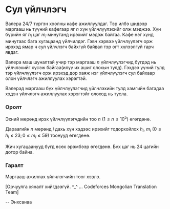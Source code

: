 Сул үйлчлэгч
============
 
Валера 24/7 түргэн хоолны кафе ажиллуулдаг. Тэр илбэ шидээр маргааш нь түүний кафегаар яг $n$ хүн үйлчлүүлэхийг олж мэджээ. Хүн бүрийн яг $h_i$ цаг $m_i$ минутанд ирэхийг мэдэж байгаа. Кафе нэг хүнд минутаас бага хугацаанд үйлчилдэг. Гэвч хэрвээ үйлчлүүлэгч орж ирэхэд ямар ч сул үйлчлэгч байхгүй байвал тэр огт хүлээлгүй гарч явдаг.
 
Валера маш шуналтай учир тэр маргааш $n$ үйлчлүүлэгчид бүгдэд нь үйлчлэхийг хүсэж байгаа(илүү их ашиг олохын тулд). Гэхдээ үүний тулд тэр үйлчлүүлэгч орж ирэхэд дор хаяж нэг үйлчлүүлэгч сул байхаар олон үйлчлэгч ажиллуулах хэрэгтэй.
 
Валерад маргааш бүх үйлчлүүлэгчид үйлчлэхийн тулд хамгийн багадаа хэдэн үйлчлэгч ажиллуулах хэрэгтэйг олоход нь тусла.
 
### Оролт
Эхний мөрөнд ирэх үйлчлүүлэгчдийн тоо $n$ ($1 ≤ n ≤ 10^5$) өгөгдөнө.
 
Дараагийн $n$ мөрөнд $i$ дахь хүн хэдээс ирэхийг тодорхойлох $h_i$, $m_i$ ($0 ≤ h_i ≤ 23; 0 ≤ m_i ≤ 59$) тоонууд өгөгдөнө.
 
Жич хугацаанууд бүгд өсөх эрэмбээр өгөгдөнө. Бүх цаг нь 24 цагийн дотор байна.
 
### Гаралт
Маргааш ажиллах үйлчлэгчийн тоог хэвлэ.

[Орчуулга хяналт хийгдээгүй. ^_^ ... Codeforces Mongolian Translation Team]

-- Энхсанаа

